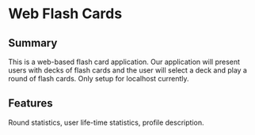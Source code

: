 # Web Flash Cards 

## Summary
This is a web-based flash card application. Our application will present users with decks of flash cards and the user will select a deck and play a round of flash cards. Only setup for localhost currently.

## Features
Round statistics, user life-time statistics, profile description.
